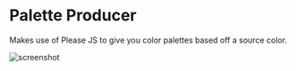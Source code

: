 # Palette Producer

Makes use of Please JS to give you color palettes based off a source color.

![screenshot](https://raw.githubusercontent.com/moneypenny/palette-producer/master/screenshot.png)
